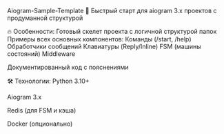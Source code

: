 Aiogram-Sample-Template 🚀
Быстрый старт для aiogram 3.x проектов с продуманной структурой 

🔥 Особенности:
Готовый скелет проекта с логичной структурой папок
Примеры всех основных компонентов:
Команды (/start, /help)
Обработчики сообщений
Клавиатуры (Reply/Inline)
FSM (машины состояний)
Middleware 

Документированный код с пояснениями

🛠 Технологии:
Python 3.10+

Aiogram 3.x

Redis (для FSM и кэша)

Docker (опционально)
